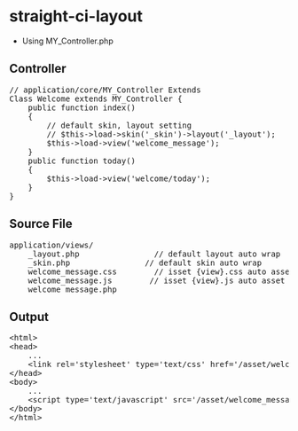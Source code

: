 # straight-ci-layout #
- Using MY_Controller.php

## Controller ##
<pre>
// application/core/MY_Controller Extends
Class Welcome extends MY_Controller {
    public function index()
    {
        // default skin, layout setting
        // $this->load->skin('_skin')->layout('_layout');
        $this->load->view('welcome_message');
    }
    public function today()
    {
        $this->load->view('welcome/today');
    }
}
</pre>

## Source File ##

<pre>
application/views/
    _layout.php                // default layout auto wrap
    _skin.php                // default skin auto wrap
    welcome_message.css        // isset {view}.css auto asset
    welcome_message.js        // isset {view}.js auto asset
    welcome_message.php
</pre>

## Output ##

<pre>
&lt;html>
&lt;head>
    ...
    &lt;link rel='stylesheet' type='text/css' href='/asset/welcome_message.css?_=b7ea82de66456fa21a534be873010e57' />
&lt;/head>
&lt;body>
    ...
    &lt;script type='text/javascript' src='/asset/welcome_message.js?_=0adebfced0f5c2cfece1dbcbaaaa53b0'>&lt;/script>
&lt;/body>
&lt;/html>
</pre>